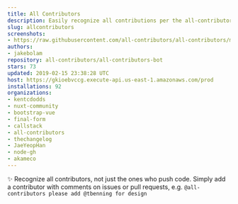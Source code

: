 ```yaml
---
title: All Contributors
description: Easily recognize all contributions per the all-contributors spec
slug: allcontributors
screenshots:
- https://raw.githubusercontent.com/all-contributors/all-contributors/master/docs/assets/bot-usage.png
authors:
- jakebolam
repository: all-contributors/all-contributors-bot
stars: 73
updated: 2019-02-15 23:38:28 UTC
host: https://gkioebvccg.execute-api.us-east-1.amazonaws.com/prod
installations: 92
organizations:
- kentcdodds
- nuxt-community
- bootstrap-vue
- final-form
- callstack
- all-contributors
- thechangelog
- JaeYeopHan
- node-gh
- akameco
---
```


✨ Recognize all contributors, not just the ones who push code. Simply add a contributor with comments on issues or pull requests, e.g. `@all-contributors please add @tbenning for design`
